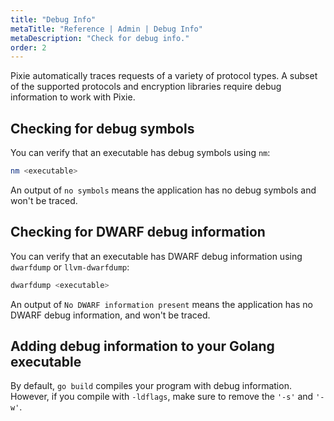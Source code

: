 ```yaml
---
title: "Debug Info"
metaTitle: "Reference | Admin | Debug Info"
metaDescription: "Check for debug info."
order: 2
---
```


Pixie automatically traces requests of a variety of protocol types. A subset of the supported protocols and encryption libraries require debug information to work with Pixie.

## Checking for debug symbols

You can verify that an executable has debug symbols using `nm`:

```bash
nm <executable>
```

An output of `no symbols` means the application has no debug symbols and won't be traced.

## Checking for DWARF debug information

You can verify that an executable has DWARF debug information using `dwarfdump` or `llvm-dwarfdump`:

```bash
dwarfdump <executable>

```

An output of `No DWARF information present` means the application has no DWARF debug information, and won't be traced.

## Adding debug information to your Golang executable

By default, `go build` compiles your program with debug information. However, if you compile with `-ldflags`, make sure to remove the `'-s'` and `'-w'`.
